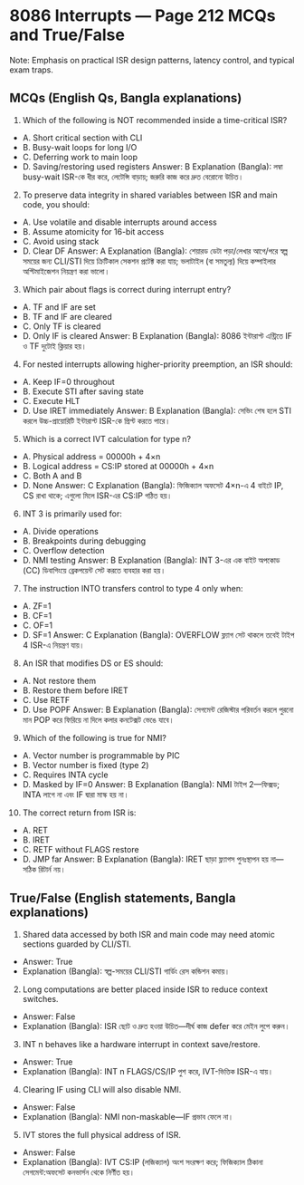 # 8086 Interrupts — Page 212 MCQs and True/False

Note: Emphasis on practical ISR design patterns, latency control, and typical exam traps.

## MCQs (English Qs, Bangla explanations)

1) Which of the following is NOT recommended inside a time-critical ISR?
- A. Short critical section with CLI
- B. Busy-wait loops for long I/O
- C. Deferring work to main loop
- D. Saving/restoring used registers
Answer: B
Explanation (Bangla): লম্বা busy-wait ISR-কে ধীর করে, লেটেন্সি বাড়ায়; জরুরি কাজ করে দ্রুত বেরোনো উচিত।

2) To preserve data integrity in shared variables between ISR and main code, you should:
- A. Use volatile and disable interrupts around access
- B. Assume atomicity for 16-bit access
- C. Avoid using stack
- D. Clear DF
Answer: A
Explanation (Bangla): শেয়ারড ডেটা পড়া/লেখার আগে/পরে স্বল্প সময়ের জন্য CLI/STI দিয়ে ক্রিটিকাল সেকশন প্রটেক্ট করা যায়; ভলাটাইল (বা সমতুল্য) দিয়ে কম্পাইলার অপ্টিমাইজেশন নিয়ন্ত্রণ করা ভালো।

3) Which pair about flags is correct during interrupt entry?
- A. TF and IF are set
- B. TF and IF are cleared
- C. Only TF is cleared
- D. Only IF is cleared
Answer: B
Explanation (Bangla): 8086 ইন্টারাপ্ট এন্ট্রিতে IF ও TF দুটোই ক্লিয়ার হয়।

4) For nested interrupts allowing higher-priority preemption, an ISR should:
- A. Keep IF=0 throughout
- B. Execute STI after saving state
- C. Execute HLT
- D. Use IRET immediately
Answer: B
Explanation (Bangla): সেভিং শেষ হলে STI করলে উচ্চ-প্রায়োরিটি ইন্টারাপ্ট ISR-কে প্রিপ্ট করতে পারে।

5) Which is a correct IVT calculation for type n?
- A. Physical address = 00000h + 4×n
- B. Logical address = CS:IP stored at 00000h + 4×n
- C. Both A and B
- D. None
Answer: C
Explanation (Bangla): ফিজিক্যাল অফসেট 4×n-এ 4 বাইটে IP, CS রাখা থাকে; এগুলো মিলে ISR-এর CS:IP গঠিত হয়।

6) INT 3 is primarily used for:
- A. Divide operations
- B. Breakpoints during debugging
- C. Overflow detection
- D. NMI testing
Answer: B
Explanation (Bangla): INT 3-এর এক বাইট অপকোড (CC) ডিবাগিংয়ে ব্রেকপয়েন্ট সেট করতে ব্যবহার করা হয়।

7) The instruction INTO transfers control to type 4 only when:
- A. ZF=1
- B. CF=1
- C. OF=1
- D. SF=1
Answer: C
Explanation (Bangla): OVERFLOW ফ্ল্যাগ সেট থাকলে তবেই টাইপ 4 ISR-এ নিয়ন্ত্রণ যায়।

8) An ISR that modifies DS or ES should:
- A. Not restore them
- B. Restore them before IRET
- C. Use RETF
- D. Use POPF
Answer: B
Explanation (Bangla): সেগমেন্ট রেজিস্টার পরিবর্তন করলে পুরনো মান POP করে ফিরিয়ে না দিলে কলার কনটেক্সট ভেঙে যাবে।

9) Which of the following is true for NMI?
- A. Vector number is programmable by PIC
- B. Vector number is fixed (type 2)
- C. Requires INTA cycle
- D. Masked by IF=0
Answer: B
Explanation (Bangla): NMI টাইপ 2—ফিক্সড; INTA লাগে না এবং IF দ্বারা মাস্ক হয় না।

10) The correct return from ISR is:
- A. RET
- B. IRET
- C. RETF without FLAGS restore
- D. JMP far
Answer: B
Explanation (Bangla): IRET ছাড়া ফ্ল্যাগস পুনঃস্থাপন হয় না—সঠিক রিটার্ন নয়।

## True/False (English statements, Bangla explanations)

1) Shared data accessed by both ISR and main code may need atomic sections guarded by CLI/STI.
- Answer: True
- Explanation (Bangla): স্বল্প-সময়ের CLI/STI গার্ডিং রেস কন্ডিশন কমায়।

2) Long computations are better placed inside ISR to reduce context switches.
- Answer: False
- Explanation (Bangla): ISR ছোট ও দ্রুত হওয়া উচিত—দীর্ঘ কাজ defer করে মেইন লুপে করুন।

3) INT n behaves like a hardware interrupt in context save/restore.
- Answer: True
- Explanation (Bangla): INT n FLAGS/CS/IP পুশ করে, IVT-ভিত্তিক ISR-এ যায়।

4) Clearing IF using CLI will also disable NMI.
- Answer: False
- Explanation (Bangla): NMI non-maskable—IF প্রভাব ফেলে না।

5) IVT stores the full physical address of ISR.
- Answer: False
- Explanation (Bangla): IVT CS:IP (লজিক্যাল) অংশ সংরক্ষণ করে; ফিজিক্যাল ঠিকানা সেগমেন্ট:অফসেট কনভার্সন থেকে নির্ণীত হয়।
